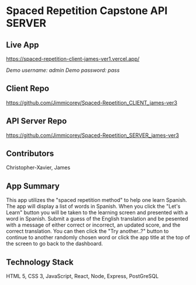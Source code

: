 # Spaced Repetition Capstone API SERVER

## Live App
https://spaced-repetition-client-james-ver1.vercel.app/

*Demo username: admin*
*Demo password: pass*

## Client Repo
https://github.com/Jimmicorey/Spaced-Repetition_CLIENT_james-ver3

## API Server Repo
https://github.com/Jimmicorey/Spaced-Repetition_SERVER_james-ver3

## Contributors
Christopher-Xavier, James

## App Summary
This app utilizes the "spaced repetition method" to help one learn Spanish. 
The app will display a list of words in Spanish. 
When you click the "Let's Learn" button you will be taken to the learning screen and presented with a word in Spanish. 
Submit a guess of the English translation and be pesented with a message of either correct or incorrect, an updated score, and the correct translation.
You can then click the "Try another..?" button to continue to another randomly chosen word or click the app title at the top of the screen to go back to the dashboard.

## Technology Stack
HTML 5, CSS 3, JavaScript, React,
Node, Express, PostGreSQL